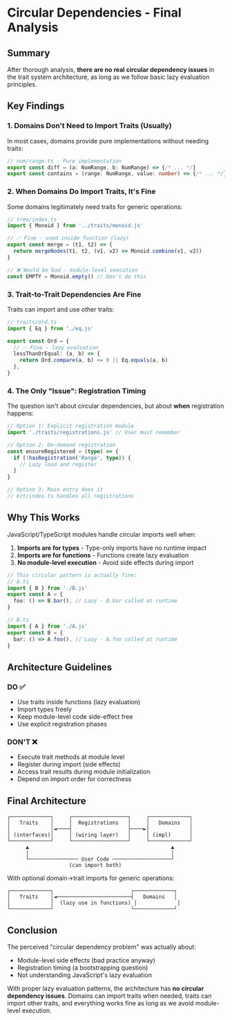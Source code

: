 # Circular Dependencies - Final Analysis

## Summary

After thorough analysis, **there are no real circular dependency issues** in the trait system architecture, as long as we follow basic lazy evaluation principles.

## Key Findings

### 1. Domains Don't Need to Import Traits (Usually)

In most cases, domains provide pure implementations without needing traits:

```typescript
// num/range.ts - Pure implementation
export const diff = (a: NumRange, b: NumRange) => {/* ... */}
export const contains = (range: NumRange, value: number) => {/* ... */}
```

### 2. When Domains Do Import Traits, It's Fine

Some domains legitimately need traits for generic operations:

```typescript
// tree/index.ts
import { Monoid } from '../traits/monoid.js'

// ✅ Fine - used inside function (lazy)
export const merge = (t1, t2) => {
  return mergeNodes(t1, t2, (v1, v2) => Monoid.combine(v1, v2))
}

// ❌ Would be bad - module-level execution
const EMPTY = Monoid.empty() // Don't do this
```

### 3. Trait-to-Trait Dependencies Are Fine

Traits can import and use other traits:

```typescript
// traits/ord.ts
import { Eq } from './eq.js'

export const Ord = {
  // ✅ Fine - lazy evaluation
  lessThanOrEqual: (a, b) => {
    return Ord.compare(a, b) <= 0 || Eq.equals(a, b)
  },
}
```

### 4. The Only "Issue": Registration Timing

The question isn't about circular dependencies, but about **when** registration happens:

```typescript
// Option 1: Explicit registration module
import './traits/registrations.js' // User must remember

// Option 2: On-demand registration
const ensureRegistered = (type) => {
  if (!hasRegistration('Range', type)) {
    // Lazy load and register
  }
}

// Option 3: Main entry does it
// kit/index.ts handles all registrations
```

## Why This Works

JavaScript/TypeScript modules handle circular imports well when:

1. **Imports are for types** - Type-only imports have no runtime impact
2. **Imports are for functions** - Functions create lazy evaluation
3. **No module-level execution** - Avoid side effects during import

```typescript
// This circular pattern is actually fine:
// A.ts
import { B } from './B.js'
export const A = {
  foo: () => B.bar(), // Lazy - B.bar called at runtime
}

// B.ts
import { A } from './A.js'
export const B = {
  bar: () => A.foo(), // Lazy - A.foo called at runtime
}
```

## Architecture Guidelines

### DO ✅

- Use traits inside functions (lazy evaluation)
- Import types freely
- Keep module-level code side-effect free
- Use explicit registration phases

### DON'T ❌

- Execute trait methods at module level
- Register during import (side effects)
- Access trait results during module initialization
- Depend on import order for correctness

## Final Architecture

```
┌─────────────┐     ┌──────────────────┐     ┌─────────────┐
│   Traits    │     │  Registrations   │     │   Domains   │
│             │◄────┤                  ├────►│             │
│ (interfaces)│     │ (wiring layer)   │     │ (impl)      │
└─────────────┘     └──────────────────┘     └─────────────┘
      ▲                                              ▲
      │                                              │
      └──────────────── User Code ───────────────────┘
                    (can import both)
```

With optional domain→trait imports for generic operations:

```
┌─────────────┐                         ┌─────────────┐
│   Traits    │◄────────────────────────┤   Domains   │
│             │  (lazy use in functions) │             │
└─────────────┘                         └─────────────┘
```

## Conclusion

The perceived "circular dependency problem" was actually about:

- Module-level side effects (bad practice anyway)
- Registration timing (a bootstrapping question)
- Not understanding JavaScript's lazy evaluation

With proper lazy evaluation patterns, the architecture has **no circular dependency issues**. Domains can import traits when needed, traits can import other traits, and everything works fine as long as we avoid module-level execution.
